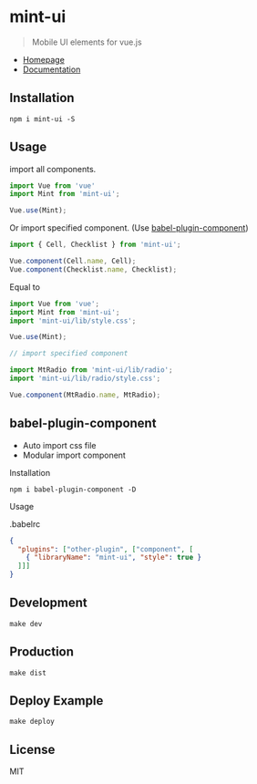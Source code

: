# mint-ui
> Mobile UI elements for vue.js

- [Homepage](http://mint-ui.github.io)
- [Documentation](http://mint-ui.github.io/docs)

## Installation
```shell
npm i mint-ui -S
```

## Usage

import all components.

```javascript
import Vue from 'vue'
import Mint from 'mint-ui';

Vue.use(Mint);
```

Or import specified component. (Use [babel-plugin-component](https://www.npmjs.com/package/babel-plugin-component))

```javascript
import { Cell, Checklist } from 'mint-ui';

Vue.component(Cell.name, Cell);
Vue.component(Checklist.name, Checklist);
```


Equal to

```javascript
import Vue from 'vue';
import Mint from 'mint-ui';
import 'mint-ui/lib/style.css';

Vue.use(Mint);

// import specified component

import MtRadio from 'mint-ui/lib/radio';
import 'mint-ui/lib/radio/style.css';

Vue.component(MtRadio.name, MtRadio);
```

## babel-plugin-component
- Auto import css file
- Modular import component

Installation
```shell
npm i babel-plugin-component -D
```

Usage

.babelrc
```json
{
  "plugins": ["other-plugin", ["component", [
    { "libraryName": "mint-ui", "style": true }
  ]]]
}
```

## Development

```shell
make dev
```

## Production
```shell
make dist
```

## Deploy Example
```shell
make deploy
```

## License
MIT

